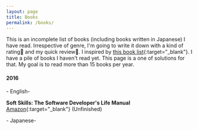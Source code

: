 ```yaml
---
layout: page
title: Books
permalink: /books/
---
```


This is an incomplete list of books (including books written in Japanese) I have read. Irrespective of genre, I'm going to write it down with a kind of rating🌟 and my quick review📝. I inspired by [this book list](http://radex.io/books/){:target="_blank"}. I have a pile of books I haven't read yet. This page is a one of solutions for that. My goal is to read more than 15 books per year.

#### 2016

\- English-

<strong>Soft Skills: The Software Developer's Life Manual</strong>  [Amazon](https://www.amazon.com/Soft-Skills-Software-Developers-Manual/dp/B0158SJ3EM){:target="_blank"} (Unfinished)

\- Japanese-
